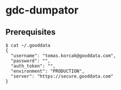 # gdc-dumpator

## Prerequisites

```
$ cat ~/.gooddata
{
  "username": "tomas.korcak@gooddata.com",
  "password": "",
  "auth_token": "",
  "environment": "PRODUCTION",
  "server": "https://secure.gooddata.com"
}
```